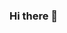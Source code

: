 ### Hi there 👋

<!--
**McqueenBia95/McqueenBia95** is a ✨ _special_ ✨ repository because its `README.md` (this file) appears on your GitHub profile.

Here are some ideas to get you started:

- My name is Beatriz
- 🔭 I’m currently working on Projects for school
- 🌱 I’m currently learning How to progam
- 👯 I’m looking to collaborate on ...
- 🤔 I’m looking for help with ...
- 💬 Ask me about ...
- 📫 How to reach me: beatrizpjesus454@gmail.com
- 😄 Pronouns: She/Her
- ⚡ Fun fact: ...
-->
